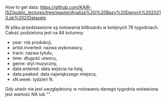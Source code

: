 How to get data:
https://github.com/KAIR-ISZ/public_lectures/tree/master/Analiza%20i%20Bazy%20Danych%202021/Lab%202/Datasets

W pliku przedstawione są notowania billboardu w kolejnych 76 tygodniach.
Całość podzielona jest na 84 kolumny:
- year: rok produkcji,
- artist.inverted: nazwa wykonawcy,
- track: nazwa tytułu,
- time: długość utworu,
- genre: styl muzyczny,
- date.entered: data wejścia na listę,
- date.peaked: data największego miejsca,
- xN.week: tydzień N.

Gdy utwór nie jest uwzględniony w notowaniu danego tygodnia wstawiona jest wartość NA lub "".